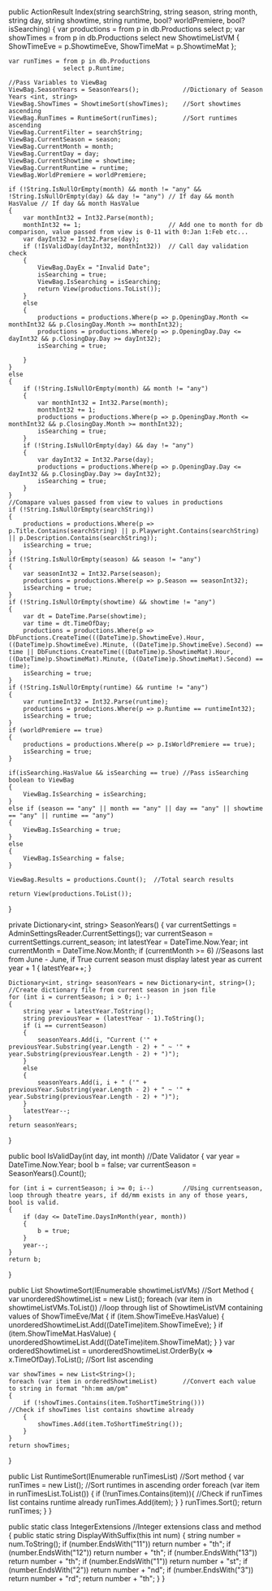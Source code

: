 
public ActionResult Index(string searchString, string season, string month, string day, string showtime, string runtime, bool? worldPremiere, bool? isSearching)
{
	var productions = from p in db.Productions
					  select p;
	var showTimes = from p in db.Productions
					select new ShowtimeListVM
					{
						ShowTimeEve = p.ShowtimeEve,
						ShowTimeMat = p.ShowtimeMat
					};

	var runTimes = from p in db.Productions
				   select p.Runtime;

	//Pass Variables to ViewBag 
	ViewBag.SeasonYears = SeasonYears();            //Dictionary of Season Years <int, string>
	ViewBag.ShowTimes = ShowtimeSort(showTimes);    //Sort showtimes ascending
	ViewBag.RunTimes = RuntimeSort(runTimes);       //Sort runtimes ascending
	ViewBag.CurrentFilter = searchString;
	ViewBag.CurrentSeason = season;
	ViewBag.CurrentMonth = month;
	ViewBag.CurrentDay = day;
	ViewBag.CurrentShowtime = showtime;
	ViewBag.CurrentRuntime = runtime;
	ViewBag.WorldPremiere = worldPremiere;

	if (!String.IsNullOrEmpty(month) && month != "any" && !String.IsNullOrEmpty(day) && day != "any") // If day && month HasValue // If day && month HasValue
	{
		var monthInt32 = Int32.Parse(month);
		monthInt32 += 1;                        // Add one to month for db comparison, value passed from view is 0-11 with 0:Jan 1:Feb etc...
		var dayInt32 = Int32.Parse(day);
		if (!IsValidDay(dayInt32, monthInt32))  // Call day validation check
		{
			ViewBag.DayEx = "Invalid Date";
			isSearching = true;
			ViewBag.IsSearching = isSearching;
			return View(productions.ToList());
		}
		else
		{
			productions = productions.Where(p => p.OpeningDay.Month <= monthInt32 && p.ClosingDay.Month >= monthInt32);
			productions = productions.Where(p => p.OpeningDay.Day <= dayInt32 && p.ClosingDay.Day >= dayInt32);
			isSearching = true;

		}
	}
	else
	{
		if (!String.IsNullOrEmpty(month) && month != "any")
		{
			var monthInt32 = Int32.Parse(month);
			monthInt32 += 1;
			productions = productions.Where(p => p.OpeningDay.Month <= monthInt32 && p.ClosingDay.Month >= monthInt32);
			isSearching = true;
		}
		if (!String.IsNullOrEmpty(day) && day != "any")
		{
			var dayInt32 = Int32.Parse(day);
			productions = productions.Where(p => p.OpeningDay.Day <= dayInt32 && p.ClosingDay.Day >= dayInt32);
			isSearching = true;
		}
	}
	//Comapare values passed from view to values in productions
	if (!String.IsNullOrEmpty(searchString))
	{
		productions = productions.Where(p => p.Title.Contains(searchString) || p.Playwright.Contains(searchString) || p.Description.Contains(searchString));
		isSearching = true;
	}
	if (!String.IsNullOrEmpty(season) && season != "any")
	{
		var seasonInt32 = Int32.Parse(season);
		productions = productions.Where(p => p.Season == seasonInt32);
		isSearching = true;
	}
	if (!String.IsNullOrEmpty(showtime) && showtime != "any")
	{
		var dt = DateTime.Parse(showtime);
		var time = dt.TimeOfDay;
		productions = productions.Where(p => DbFunctions.CreateTime(((DateTime)p.ShowtimeEve).Hour, ((DateTime)p.ShowtimeEve).Minute, ((DateTime)p.ShowtimeEve).Second) == time || DbFunctions.CreateTime(((DateTime)p.ShowtimeMat).Hour, ((DateTime)p.ShowtimeMat).Minute, ((DateTime)p.ShowtimeMat).Second) == time);
		isSearching = true;
	}
	if (!String.IsNullOrEmpty(runtime) && runtime != "any")
	{
		var runtimeInt32 = Int32.Parse(runtime);
		productions = productions.Where(p => p.Runtime == runtimeInt32);
		isSearching = true;
	}
	if (worldPremiere == true)
	{
		productions = productions.Where(p => p.IsWorldPremiere == true);
		isSearching = true;
	}
	
	if(isSearching.HasValue && isSearching == true) //Pass isSearching boolean to ViewBag
	{
		ViewBag.IsSearching = isSearching;
	}
	else if (season == "any" || month == "any" || day == "any" || showtime == "any" || runtime == "any")
	{
		ViewBag.IsSearching = true;
	}
	else
	{
		ViewBag.IsSearching = false;
	}

	ViewBag.Results = productions.Count();  //Total search results

	return View(productions.ToList());
}


private Dictionary<int, string> SeasonYears()
{
	var currentSettings = AdminSettingsReader.CurrentSettings();
	var currentSeason = currentSettings.current_season;
	int latestYear = DateTime.Now.Year;
	int currentMonth = DateTime.Now.Month;
	if (currentMonth >= 6) //Seasons last from June - June, if True current season must display latest year as current year + 1
	{
		latestYear++;
	}

	Dictionary<int, string> seasonYears = new Dictionary<int, string>(); //Create dictionary file from current season in json file
	for (int i = currentSeason; i > 0; i--)
	{
		string year = latestYear.ToString();
		string previousYear = (latestYear - 1).ToString();
		if (i == currentSeason)
		{
			seasonYears.Add(i, "Current ('" + previousYear.Substring(year.Length - 2) + " ~ '" + year.Substring(previousYear.Length - 2) + ")");
		}
		else
		{
			seasonYears.Add(i, i + " ('" + previousYear.Substring(year.Length - 2) + " ~ '" + year.Substring(previousYear.Length - 2) + ")");
		}
		latestYear--;
	}
	return seasonYears;
}


public bool IsValidDay(int day, int month)      //Date Validator
{
	var year = DateTime.Now.Year;
	bool b = false;
	var currentSeason = SeasonYears().Count();
	
	for (int i = currentSeason; i >= 0; i--)        //Using currentseason, loop through theatre years, if dd/mm exists in any of those years, bool is valid.
	{
		if (day <= DateTime.DaysInMonth(year, month))
		{
			b = true;
		}
		year--;
	} 
	return b;
}


public List<string> ShowtimeSort(IEnumerable<ShowtimeListVM> showtimeListVMs)   //Sort Method
{
	var unorderedShowtimeList = new List<DateTime>();
	foreach (var item in showtimeListVMs.ToList())      //loop through list of ShowtimeListVM containing values of ShowTimeEve/Mat
	{
		if (item.ShowTimeEve.HasValue)
		{
			unorderedShowtimeList.Add((DateTime)item.ShowTimeEve);
		}
		if (item.ShowTimeMat.HasValue)
		{
			unorderedShowtimeList.Add((DateTime)item.ShowTimeMat);
		}
	}
	var orderedShowtimeList = unorderedShowtimeList.OrderBy(x => x.TimeOfDay).ToList();     //Sort list ascending

	var showTimes = new List<String>();
	foreach (var item in orderedShowtimeList)       //Convert each value to string in format "hh:mm am/pm"
	{
		if (!showTimes.Contains(item.ToShortTimeString()))          //Check if showTimes list contains showtime already
		{
			showTimes.Add(item.ToShortTimeString());
		}
	}
	return showTimes;
}


public List<int> RuntimeSort(IEnumerable<int> runTimesList) //Sort method
{
	var runTimes = new List<int>(); //Sort runtimes in ascending order
	foreach (var item in runTimesList.ToList())
	{
		if (!runTimes.Contains(item)){          //Check if runTimes list contains runtime already
			runTimes.Add(item);
		}
	}
	runTimes.Sort();
	return runTimes;
}
}


public static class IntegerExtensions   //Integer extensions class and method
{
	public static string DisplayWithSuffix(this int num)
	{
		string number = num.ToString();
		if (number.EndsWith("11")) return number + "th";
		if (number.EndsWith("12")) return number + "th";
		if (number.EndsWith("13")) return number + "th";
		if (number.EndsWith("1")) return number + "st";
		if (number.EndsWith("2")) return number + "nd";
		if (number.EndsWith("3")) return number + "rd";
		return number + "th";
	}
}
